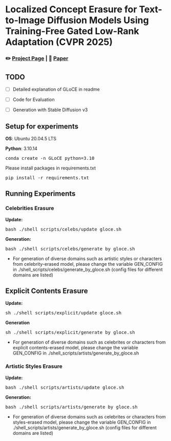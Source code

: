 # Localized Concept Erasure for Text-to-Image Diffusion Models Using Training-Free Gated Low-Rank Adaptation (CVPR 2025)

### ✏️ [Project Page](https://hyun1a.github.io/gloce.io) | 📄 [Paper](https://arxiv.org/abs/2503.12356)


## TODO
- [ ] Detailed explanation of GLoCE in readme
- [ ] Code for Evaluation
- [ ] Generation with Stable Diffusion v3



## Setup for experiments

**OS**: Ubuntu 20.04.5 LTS

**Python**: 3.10.14

<pre>
conda create -n GLoCE python=3.10
</pre>

Please install packages in requirements.txt
<pre>
pip install -r requirements.txt
</pre>

## Running Experiments
### Celebrities Erasure
**Update:**
<pre>
bash ./shell_scripts/celebs/update_gloce.sh
</pre>

**Generation:**
<pre>
bash ./shell_scripts/celebs/generate_by_gloce.sh
</pre>

- For generation of diverse domains such as artistic styles or characters from celebrity-erased model, please change the variable GEN_CONFIG in
   ./shell_scripts/celebs/generate_by_gloce.sh (config files for different domains are listed)



## Explicit Contents Erasure
**Update:**
<pre>
sh ./shell_scripts/explicit/update_gloce.sh
</pre>

**Generation**
<pre>
sh ./shell_scripts/explicit/generate_by_gloce.sh
</pre>

- For generation of diverse domains such as celebrites or characters from explicit contents-erased model, 
   please change the variable GEN_CONFIG in ./shell_scripts/artists/generate_by_gloce.sh


### Artistic Styles Erasure
**Update:**
<pre>
bash ./shell_scripts/artists/update_gloce.sh
</pre>

**Generation:**
<pre>
bash ./shell_scripts/artists/generate_by_gloce.sh
</pre>

- For generation of diverse domains such as celebrites or characters from styles-erased model, 
   please change the variable GEN_CONFIG in ./shell_scripts/artists/generate_by_gloce.sh (config files for different domains are listed)
